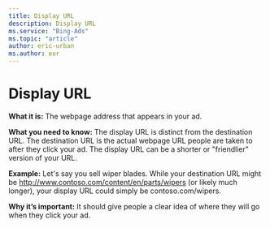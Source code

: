 ```yaml
---
title: Display URL
description: Display URL
ms.service: "Bing-Ads"
ms.topic: "article"
author: eric-urban
ms.author: eur
---
```


# Display URL

**What it is:**    The webpage address that appears in your ad.

**What you need to know:** The display URL is distinct from the destination URL. The destination URL is the actual webpage URL people are taken to after they click your ad. The display URL can be a shorter or "friendlier" version of your URL.

**Example:** Let's say you sell wiper blades. While your destination URL might be http://www.contoso.com/content/en/parts/wipers (or likely much longer), your display URL could simply be contoso.com/wipers.

**Why it’s important:**    It should give people a clear idea of where they will go when they click your ad.


